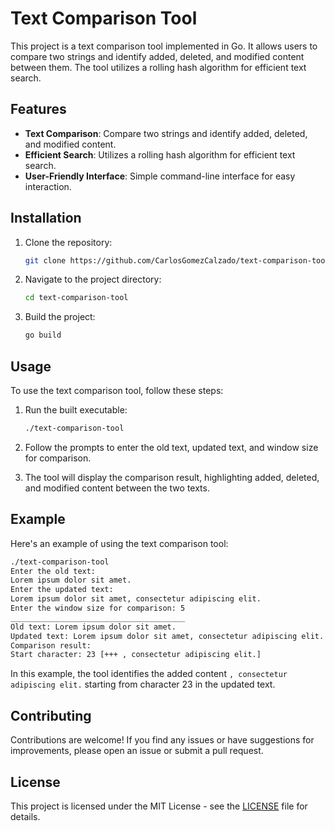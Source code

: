 # Text Comparison Tool

This project is a text comparison tool implemented in Go. It allows users to compare two strings and identify added, deleted, and modified content between them. The tool utilizes a rolling hash algorithm for efficient text search.

## Features

- **Text Comparison**: Compare two strings and identify added, deleted, and modified content.
- **Efficient Search**: Utilizes a rolling hash algorithm for efficient text search.
- **User-Friendly Interface**: Simple command-line interface for easy interaction.

## Installation

1. Clone the repository:

    ```bash
    git clone https://github.com/CarlosGomezCalzado/text-comparison-tool.git
    ```

2. Navigate to the project directory:

    ```bash
    cd text-comparison-tool
    ```

3. Build the project:

    ```bash
    go build
    ```

## Usage

To use the text comparison tool, follow these steps:

1. Run the built executable:

    ```bash
    ./text-comparison-tool
    ```

2. Follow the prompts to enter the old text, updated text, and window size for comparison.

3. The tool will display the comparison result, highlighting added, deleted, and modified content between the two texts.

## Example

Here's an example of using the text comparison tool:

```bash
./text-comparison-tool
Enter the old text:
Lorem ipsum dolor sit amet.
Enter the updated text:
Lorem ipsum dolor sit amet, consectetur adipiscing elit.
Enter the window size for comparison: 5
_______________________________________
Old text: Lorem ipsum dolor sit amet.
Updated text: Lorem ipsum dolor sit amet, consectetur adipiscing elit.
Comparison result:
Start character: 23 [+++ , consectetur adipiscing elit.]
```

In this example, the tool identifies the added content `, consectetur adipiscing elit.` starting from character 23 in the updated text.

## Contributing

Contributions are welcome! If you find any issues or have suggestions for improvements, please open an issue or submit a pull request.

## License

This project is licensed under the MIT License - see the [LICENSE](https://www.mit.edu/~amini/LICENSE.md) file for details.
